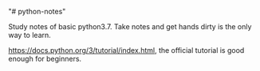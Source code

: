 "# python-notes" 

Study notes of basic python3.7. Take notes and get hands dirty is the only way to learn.


https://docs.python.org/3/tutorial/index.html, the official tutorial is good enough for beginners.
